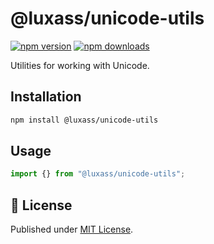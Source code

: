 # @luxass/unicode-utils

[![npm version][npm-version-src]][npm-version-href]
[![npm downloads][npm-downloads-src]][npm-downloads-href]

Utilities for working with Unicode.

## Installation

```bash
npm install @luxass/unicode-utils
```

## Usage

```ts
import {} from "@luxass/unicode-utils";
```

## 📄 License

Published under [MIT License](./LICENSE).

<!-- Badges -->

[npm-version-src]: https://img.shields.io/npm/v/@luxass/unicode-utils?style=flat&colorA=18181B&colorB=4169E1
[npm-version-href]: https://npmjs.com/package/@luxass/unicode-utils
[npm-downloads-src]: https://img.shields.io/npm/dm/@luxass/unicode-utils?style=flat&colorA=18181B&colorB=4169E1
[npm-downloads-href]: https://npmjs.com/package/@luxass/unicode-utils
